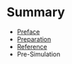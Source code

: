 # Summary

* [Preface](README.md)
* [Preparation](0-Preparation.md)
* [Reference](Reference.md)
* Pre-Simulation

